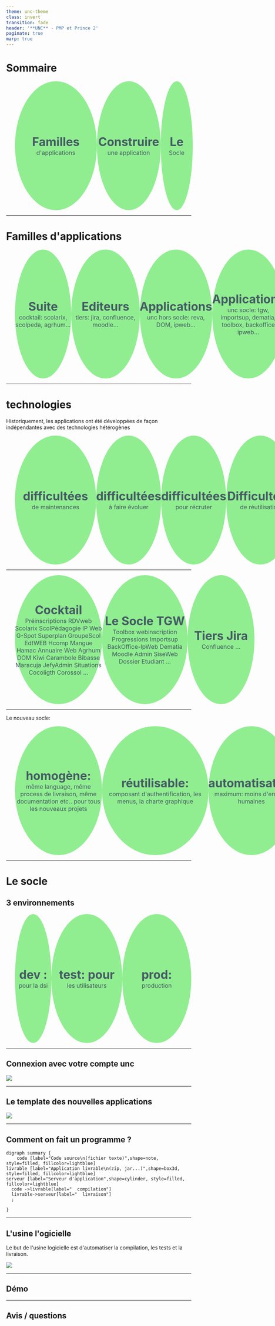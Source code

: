 ```yaml
---
theme: unc-theme
class: invert
transition: fade
header: '**UNC** - PMP et Prince 2'
paginate: true
marp: true
---
```


# Sommaire

1) Familles d'applications
2) Construire une application
3) Le Socle

---
# Familles d'applications

* Suite cocktail: scolarix, scolpeda, agrhum...
* Editeurs tiers: jira, confluence, moodle...
* Applications unc hors socle: reva, DOM, ipweb...
* Applications unc socle: tgw, importsup, dematia, toolbox, backoffice ipweb...

---


# technologies

Historiquement, les applications ont été développées de façon indépendantes avec des technologies hétérogènes

* difficultées de maintenances
* difficultées à faire évoluer
* difficultées pour récruter 
* Difficultées de réutilisation

----
<style scoped>
li {
  height: 350px;
  width: 350px;
  display: table-cell;
  text-align: center;
  vertical-align: middle;
  border-radius: 50%; 
  background: lightgreen;
  color: #455a64;
  font-size: medium;
}

li::first-line{
 font-weight:bold;
 font-size: xx-large;
}

p:nth-of-type(2){
    right:250px;
    top:100px;
}

li:nth-of-type(3){
    right:250px;
    top:100px;
}

</style>
* Cocktail 
	Préinscriptions RDVweb
	Scolarix ScolPédagogie IP Web
	G-Spot Superplan GroupeScol
	EdtWEB Hcomp Mangue
	Hamac Annuaire Web Agrhum
	DOM Kiwi Carambole
	Bibasse Maracuja JefyAdmin
	Situations Cocoligth Corossol
	...


* Le Socle 
	TGW Toolbox
	webinscription Progressions
	Importsup 
	BackOffice-IpWeb
	Dematia Moodle Admin
	SiseWeb 
	Dossier Etudiant
	...


* Tiers
	Jira
	Confluence
	...


---
Le nouveau socle:

- homogène: même language, même process de livraison, même documentation etc.. pour tous les nouveaux projets
- réutilisable: composant d'authentification, les menus, la charte graphique
- automatisation maximum: moins d'erreurs humaines

----

# Le socle
## 3 environnements

- dev : pour la dsi
- test: pour les utilisateurs
- prod: production

----

## Connexion avec votre compte unc

![](https://i.imgur.com/LAFHym0.png)

----

## Le template des nouvelles applications

![](https://i.imgur.com/huZZvXG.png)

----

## Comment on fait un programme ?

```graphviz
digraph summary {
    code [label="Code source\n(fichier texte)",shape=note, style=filled, fillcolor=lightblue]
livrable [label="Application livrable\n(zip, jar...)",shape=box3d, style=filled, fillcolor=lightblue]
serveur [label="Serveur d'application",shape=cylinder, style=filled, fillcolor=lightblue]
  code ->livrable[label="  compilation"]
  livrable->serveur[label="  livraison"]
  ;
  
}
```

----

## L'usine l'ogicielle

Le but de l'usine logicielle est d'automatiser la compilation, les tests et la livraison.

![](https://i.imgur.com/vxPA5K6.png)

----

## Démo

----

## Avis / questions

